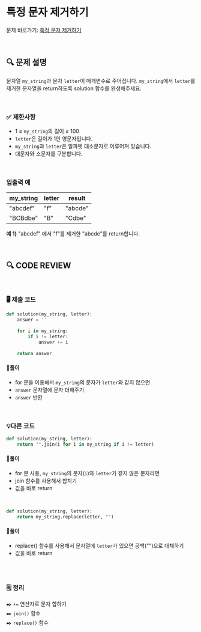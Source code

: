 # 특정 문자 제거하기

문제 바로가기: [특정 문자 제거하기](https://school.programmers.co.kr/learn/courses/30/lessons/120826)

<br/>

## **🔍 문제 설명**

문자열 `my_string`과 문자 `letter`이 매개변수로 주어집니다. `my_string`에서 `letter`를 제거한 문자열을 return하도록 solution 함수를 완성해주세요.

<br/>

### **✅ 제한사항**

- 1 ≤ `my_string`의 길이 ≤ 100
- `letter`은 길이가 1인 영문자입니다.
- `my_string`과 `letter`은 알파벳 대소문자로 이루어져 있습니다.
- 대문자와 소문자를 구분합니다.
<br/>

### **입출력 예**


| my_string   | letter   | result |
| --- | --- | ------ |
| "abcdef"   | "f"  |  "abcde"  |
| "BCBdbe"   | "B"  | "Cdbe"|

**예 1)**
"abcdef" 에서 "f"를 제거한 "abcde"를 return합니다.

<br/>

## **🔍 CODE REVIEW**
<br/>

### **🖥️ 제출 코드**

```python
def solution(my_string, letter):
    answer = ''
    
    for i in my_string:
        if i != letter:
            answer += i
            
    return answer
```

#### **📍풀이**

- for 문을 이용해서 `my_string`의 문자가 `letter`와 같지 않으면
- `answer` 문자열에 문자 더해주기
- `answer` 반환

<br/>

### **💡다른 코드**
```python
def solution(my_string, letter):
    return "".join(i for i in my_string if i != letter)
```

#### **📍풀이**

- for 문 사용, `my_string`의 문자(`i`)와 `letter`가 같지 않은 문자라면
- join 함수를 사용해서 합치기
- 값을 바로 return
<br/>

```python
def solution(my_string, letter):
    return my_string.replace(letter, "")
```

#### **📍풀이**

- replace() 함수를 사용해서 문자열에 `letter`가 있으면 공백("")으로 대체하기
- 값을 바로 return
<br/>

  #
### **🗒️ 정리**
✒️ `+=` 연산자로 문자 합하기   
✒️ `join()` 함수  
✒️ `replace()` 함수